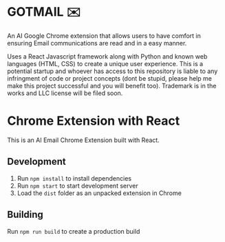 # GOTMAIL ✉️
An AI Google Chrome extension that allows users to have comfort in ensuring Email communications are read and in a easy manner.

Uses a React Javascript framework along with Python and known web languages (HTML, CSS) to create a unique user experience. This is a potential startup and whoever has access to this repository is liable to any infringment of code or project concepts (dont be stupid, please help me make this project successful and you will benefit too). Trademark is in the works and LLC license will be filed soon.

# Chrome Extension with React

This is an AI Email Chrome Extension built with React.

## Development
1. Run `npm install` to install dependencies
2. Run `npm start` to start development server
3. Load the `dist` folder as an unpacked extension in Chrome

## Building
Run `npm run build` to create a production build
